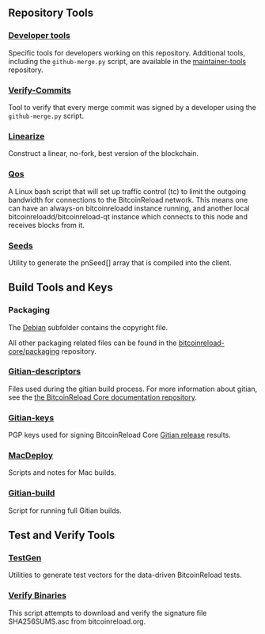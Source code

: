 Repository Tools
---------------------

### [Developer tools](/contrib/devtools) ###
Specific tools for developers working on this repository.
Additional tools, including the `github-merge.py` script, are available in the [maintainer-tools](https://github.com/bitcoinreload-core/bitcoinreload-maintainer-tools) repository.

### [Verify-Commits](/contrib/verify-commits) ###
Tool to verify that every merge commit was signed by a developer using the `github-merge.py` script.

### [Linearize](/contrib/linearize) ###
Construct a linear, no-fork, best version of the blockchain.

### [Qos](/contrib/qos) ###

A Linux bash script that will set up traffic control (tc) to limit the outgoing bandwidth for connections to the BitcoinReload network. This means one can have an always-on bitcoinreloadd instance running, and another local bitcoinreloadd/bitcoinreload-qt instance which connects to this node and receives blocks from it.

### [Seeds](/contrib/seeds) ###
Utility to generate the pnSeed[] array that is compiled into the client.

Build Tools and Keys
---------------------

### Packaging ###
The [Debian](/contrib/debian) subfolder contains the copyright file.

All other packaging related files can be found in the [bitcoinreload-core/packaging](https://github.com/bitcoinreload-core/packaging) repository.

### [Gitian-descriptors](/contrib/gitian-descriptors) ###
Files used during the gitian build process. For more information about gitian, see the [the BitcoinReload Core documentation repository](https://github.com/bitcoinreload-core/docs).

### [Gitian-keys](/contrib/gitian-keys)
PGP keys used for signing BitcoinReload Core [Gitian release](/doc/release-process.md) results.

### [MacDeploy](/contrib/macdeploy) ###
Scripts and notes for Mac builds.

### [Gitian-build](/contrib/gitian-build.py) ###
Script for running full Gitian builds.

Test and Verify Tools
---------------------

### [TestGen](/contrib/testgen) ###
Utilities to generate test vectors for the data-driven BitcoinReload tests.

### [Verify Binaries](/contrib/verifybinaries) ###
This script attempts to download and verify the signature file SHA256SUMS.asc from bitcoinreload.org.

